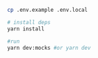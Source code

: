 ```bash
cp .env.example .env.local

# install deps
yarn install
```

```bash
#run
yarn dev:mocks #or yarn dev
```
